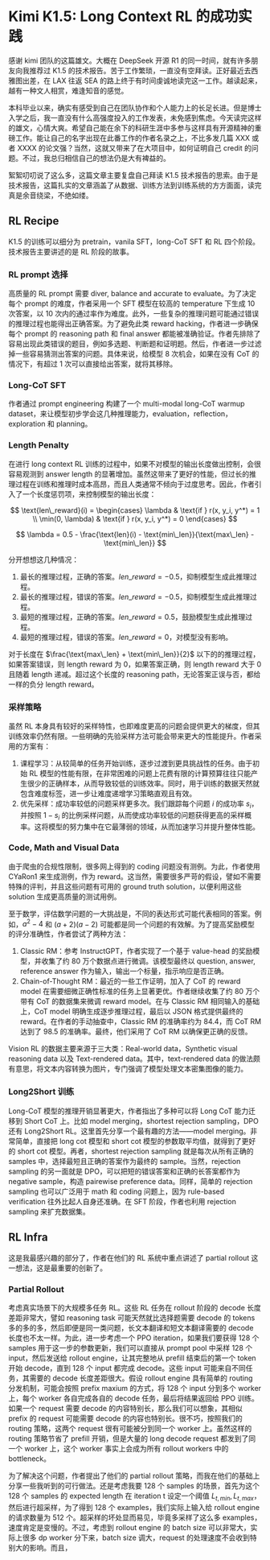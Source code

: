 # Kimi K1.5: Long Context RL 的成功实践

感谢 kimi 团队的这篇雄文。大概在 DeepSeek 开源 R1 的同一时间，就有许多朋友向我推荐过 K1.5 的技术报告。苦于工作繁琐，一直没有空拜读。正好最近去西雅图出差，在 LAX 往返 SEA 的路上终于有时间虔诚地读完这一工作。越读起来，越有一种文人相赏，难逢知音的感觉。

本科毕业以来，确实有感受到自己在团队协作和个人能力上的长足长进。但是博士入学之后，我一直没有什么高强度投入的工作发表，未免感到焦虑。今天读完这样的雄文，心情大爽。希望自己能在余下的科研生涯中多参与这样具有开源精神的重磅工作。能让自己的名字出现在此番工作的作者名录之上，不比多发几篇 XXX 或者 XXXX 的论文强？当然，这就又带来了在大项目中，如何证明自己 credit 的问题。不过，我总归相信自己的想法仍是大有裨益的。

絮絮叨叨说了这么多，这篇文章主要复盘自己拜读 K1.5 技术报告的思索。由于是技术报告，这篇扎实的文章涵盖了从数据、训练方法到训练系统的方方面面，读完真是余音绕梁，不绝如缕。

## RL Recipe

K1.5 的训练可以细分为 pretrain，vanila SFT，long-CoT SFT 和 RL 四个阶段。技术报告主要讲述的是 RL 阶段的故事。

### RL prompt 选择

高质量的 RL prompt 需要 diver, balance and accurate to evaluate。为了决定每个 prompt 的难度，作者采用一个 SFT 模型在较高的 temperature 下生成 10 次答案，以 10 次内的通过率作为难度。此外，一些复杂的推理问题可能通过错误的推理过程也能得出正确答案。为了避免此类 reward hacking，作者进一步确保每个 prompt 的 reasoning path 和 final answer 都能被准确验证。作者先排除了容易出现此类错误的题目，例如多选题、判断题和证明题。然后，作者进一步过滤掉一些容易猜测出答案的问题。具体来说，给模型 8 次机会，如果在没有 CoT 的情况下，有超过 1 次可以直接给出答案，就将其移除。

### Long-CoT SFT

作者通过 prompt engineering 构建了一个 multi-modal long-CoT warmup dataset，来让模型初步学会这几种推理能力，evaluation，reflection，exploration 和 planning。

### Length Penalty

在进行 long context RL 训练的过程中，如果不对模型的输出长度做出控制，会很容易观测到 answer length 的显著增加。虽然这带来了更好的性能，但过长的推理过程在训练和推理时成本高昂，而且人类通常不倾向于过度思考。因此，作者引入了一个长度惩罚项，来控制模型的输出长度：

$$ \text{len\_reward}(i) = \begin{cases} \lambda & \text{if } r(x, y_i, y^*) = 1 \\ \min(0, \lambda) & \text{if } r(x, y_i, y^*) = 0 \end{cases} $$

$$ \lambda = 0.5 - \frac{\text{len}(i) - \text{min\_len}}{\text{max\_len} - \text{min\_len}} $$

分开想想这几种情况：

1. 最长的推理过程，正确的答案。$len\_reward = -0.5$，抑制模型生成此推理过程。
2. 最长的推理过程，错误的答案。$len\_reward = -0.5$，抑制模型生成此推理过程。
3. 最短的推理过程，正确的答案。$len\_reward = 0.5$，鼓励模型生成此推理过程。
4. 最短的推理过程，错误的答案。$len\_reward = 0$，对模型没有影响。

对于长度在 $\frac{\text{max\_len} + \text{min\_len}}{2}$ 以下的的推理过程，如果答案错误，则 length reward 为 0，如果答案正确，则 length reward 大于 0 且随着 length 递减。超过这个长度的 reasoning path，无论答案正误与否，都给一样的负分 length reward。

### 采样策略

虽然 RL 本身具有较好的采样特性，也即难度更高的问题会提供更大的梯度，但其训练效率仍然有限。一些明确的先验采样方法可能会带来更大的性能提升。作者采用的方案有：

1. 课程学习：从较简单的任务开始训练，逐步过渡到更具挑战性的任务。由于初始 RL 模型的性能有限，在非常困难的问题上花费有限的计算预算往往只能产生很少的正确样本，从而导致较低的训练效率。同时，用于训练的数据天然就包含难度标签，进一步让难度递增学习策略直观且有效。
2. 优先采样：成功率较低的问题采样更多次。我们跟踪每个问题 $i$ 的成功率 $s_i$，并按照 $1 - s_i$ 的比例采样问题，从而使成功率较低的问题获得更高的采样概率。这将模型的努力集中在它最薄弱的领域，从而加速学习并提升整体性能。

### Code, Math and Visual Data

由于爬虫的合规性限制，很多网上得到的 coding 问题没有测例。为此，作者使用 CYaRon1 来生成测例，作为 reward。这当然，需要很多严苛的假设，譬如不需要特殊的评判，并且这些问题有可用的 ground truth solution，以便利用这些 solution 生成更高质量的测试用例。

至于数学，评估数学问题的一大挑战是，不同的表达形式可能代表相同的答案。例如，$a^2 - 4$ 和 $(a + 2)(a - 2)$ 可能都是同一个问题的有效解。为了提高奖励模型的评分准确性，作者尝试了两种方法：

1. Classic RM：参考 InstructGPT，作者实现了一个基于 value-head 的奖励模型，并收集了约 80 万个数据点进行微调。该模型最终以 question, answer, reference answer 作为输入，输出一个标量，指示响应是否正确。
2. Chain-of-Thought RM：最近的一些工作证明，加入了 CoT 的 reward model 在需要细微正确性标准的任务上显著更优。作者继续收集了约 80 万个带有 CoT 的数据集来微调 reward model。在与 Classic RM 相同输入的基础上，CoT model 明确生成逐步推理过程，最后以 JSON 格式提供最终的 reward。在作者的手动抽查中，Classic RM 的准确率约为 84.4，而 CoT RM 达到了 98.5 的准确率。最终，他们采用了 CoT RM 以确保更正确的反馈。

Vision RL 的数据主要来源于三大类：Real-world data，Synthetic visual reasoning data 以及 Text-rendered data。其中，text-rendered data 的做法颇有意思，将文本内容转换为图片，专门强调了模型处理文本密集图像的能力。


### Long2Short 训练

Long-CoT 模型的推理开销显著更大，作者指出了多种可以将 Long CoT 能力迁移到 Short CoT 上。比如 model merging，shortest rejection sampling，DPO 还有 Long2Short RL。这里首先分享一个最有趣的方法——model merging。非常简单，直接把 long cot 模型和 short cot 模型的参数取平均值，就得到了更好的 short cot 模型。再者，shortest rejection sampling 就是每次从所有正确的 samples 中，选择最短且正确的答案作为最终的 sample。当然，rejection sampling 的另一面就是 DPO，可以把短的错误答案和正确的长答案都作为 negative sample，构造 pairewise preference data。同样，简单的 rejection sampling 也可以广泛用于 math 和 coding 问题上，因为 rule-based verification 往外比起人自身还准确。在 SFT 阶段，作者也利用 rejection sampling 来扩充数据集。

## RL Infra

这是我最感兴趣的部分了，作者在他们的 RL 系统中重点讲述了 partial rollout 这一想法，这是最重要的创新了。

### Partial Rollout

考虑真实场景下的大规模多任务 RL。这些 RL 任务在 rollout 阶段的 decode 长度差距非常大，譬如 reasoning task 可能天然就比选择题需要 decode 的 tokens 多的多的多，然后即便是同一类问题，长文本翻译和短文本翻译需要的 decode 长度也不太一样。为此，进一步考虑一个 PPO iteration，如果我们要获得 128 个 samples 用于这一步的参数更新，我们可以直接从 prompt pool 中采样 128 个 input，然后发送给 rollout engine，让其完整地从 prefill 结束后的第一个 token 开始 decode，直到 128 个 input 都完成 decode。这些 input 可能来自不同任务，其需要的 decode 长度差距很大。假设 rollout engine 具有简单的 routing 分发机制，可能会按照 prefix maxium 的方式，将 128 个 input 分到多个 worker 上，每个 worker 各自完成各自的 decode 任务，最后将结果返回给 PPO 训练。如果一个 request 需要 decode 的内容特别长，那么我们可以想象，其相似 prefix 的 request 可能需要 decode 的内容也特别长。很不巧，按照我们的 routing 策略，这两个 request 很有可能被分到同一个 worker 上。虽然这样的 routing 策略节省了 prefill 开销，但是大量的 long decode request 都发到了同一个 worker 上，这个 worker 事实上会成为所有 rollout workers 中的 bottleneck。

为了解决这个问题，作者提出了他们的 partial rollout 策略，而我在他们的基础上分享一些我听到的可行做法。还是考虑我要 128 个 samples 的场景，首先为这个 128 个 samples 的 expected length 在 iteration t 设定一个阈值 $L_{t, min}, L_{t, max}$，然后进行超采样，为了得到 128 个 examples，我们实际上输入给 rollout engine 的请求数量为 512 个。超采样的坏处显而易见，毕竟多采样了这么多 examples，速度肯定是变慢的。不过，考虑到 rollout engine 的 batch size 可以非常大，实际上很多 dp worker 分下来，batch size 调大，request 的处理速度不会收到特别大的影响。而且，